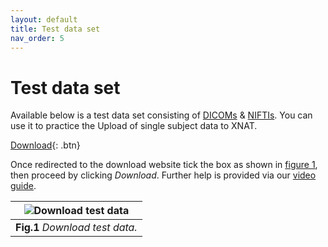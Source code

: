 ```yaml
---
layout: default
title: Test data set
nav_order: 5
---
```


# Test data set


Available below is a test data set consisting of [DICOMs](../Glossary/glossary.md/#DICOM "Digital imaging and communications in medicine") & [NIFTIs](../Glossary/glossary.md/#NIFTI "Neuroimaging informatics technology initiative"). You can use it to practice the Upload of single subject data to XNAT. 


[Download](https://tumde.sharepoint.com/:u:/s/ValNeuroLab/ETIsx8l5EfNKosVV9vO-zjQB7LtfC9Hb6obgoVanH4mRYQ?e=hOCMPr){: .btn} 


Once redirected to the download website tick the box as shown in [figure 1](#Test_Data/Test_Download), then proceed by clicking *Download*. Further help is provided via our [video guide](../Video_Guide/Upload_Data.md).


<a name="Test_Data/Test_Download"></a>

| ![Download test data](../../../pics/Download_test_data.png) | 
|:--:| 
| **Fig.1** *Download test data.* |





